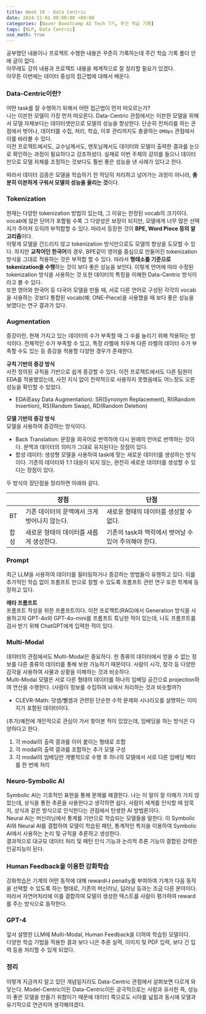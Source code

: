 ```yaml
---
title: Week 10 - Data Centric
date: 2024-11-01 00:00:00 +09:00
categories: [Naver Boostcamp AI Tech 7기, 주간 학습 기록]
tags: [NLP, Data Centric]
use_math: true
---
```


공부했던 내용이나 프로젝트 수행한 내용은 꾸준히 기록하는데 주간 학습 기록 폴더 안에 글이 없다.  
아무래도 강의 내용과 프로젝트 내용을 체계적으로 잘 정리할 필요가 있겠다.  
아무튼 이번에는 데이터 중심의 접근법에 대해서 배운다.  

### Data-Centric이란?
어떤 task를 잘 수행하기 위해서 어떤 접근법이 먼저 떠오르는가?  
나는 이븐한 모델이 가장 먼저 떠오른다. Data-Centric 관점에서는 이븐한 모델을 위해서 모델 자체보다는 데이터셋만으로 모델의 성능을 향상한다. 단순히 전처리를 하는 관점에서 벗어나, 데이터를 수집, 처리, 학습, 이후 관리까지도 총괄하는 `DMOps` 관점에서 이를 바라볼 수 있다.  
이전 프로젝트에서도, 교수님께서도, 멘토님께서도 데이터와 모델이 출력한 결과를 눈으로 확인하는 과정이 필요하다고 강조하셨다. 실제로 이번 주제의 강의를 들으니 데이터 만으로 모델 자체를 조정하는 것보다도 훨씬 좋은 성능을 낸 사례가 있다고 한다.  

따라서 데이터 검증은 모델을 학습하기 전 적당히 처리하고 넘어가는 과정이 아니라, **충분히 이븐하게 구워서 모델의 성능을 올리는 것**이다.  

### Tokenization
현재는 다양한 tokenization 방법이 있는데, 그 이유는 한정된 vocab의 크기이다. vocab에 많은 단어가 포함될 수록 그 다양성은 보장이 되지만, 모델에게 너무 많은 선택지가 주어져 오히려 부적합할 수 있다. 따라서 등장한 것이 **BPE, Word Piece 등의 알고리즘**이다.  
이렇게 모델을 건드리지 않고 tokenization 방식만으로도 모델의 향상을 도모할 수 있다. 하지만 **교착어인 한국어**의 경우, BPE같이 영어를 중심으로 만들어진 tokenization 방식을 그대로 적용하는 것은 부적합 할 수 있다. 따라서 **형태소를 기준으로 tokenization을 수행**하는 것이 보다 좋은 성능을 보인다. 이렇게 언어에 따라 수정된 tokenization 방식을 사용하는 것 또한 데이터의 특징을 이해한 Data-Centric 방식이라고 볼 수 있다.  
또한 영어와 한국어 등 다국어 모델을 만들 때, 서로 다른 언어로 구성된 각각의 vocab을 사용하는 것보다 통합된 vocab(예: ONE-Piece)을 사용했을 때 보다 좋은 성능을 보였다는 연구 결과가 있다.  

### Augmentation
증강이란, 현재 가지고 있는 데이터의 수가 부족할 때 그 수를 늘리기 위해 적용하는 방식이다. 전체적인 수가 부족할 수 있고, 특정 라벨에 치우쳐 다른 라벨의 데이터 수가 부족할 수도 있는 등 증강을 적용할 다양한 경우가 존재한다.  

**규칙 기반의 증강 방식**  
사전 정의된 규칙을 기반으로 쉽게 증강할 수 있다. 이전 프로젝트에서도 다른 팀원이 EDA를 적용했었는데, 사전 지식 없이 전략적으로 사용하지 못했음에도 어느정도 오른 성능을 확인할 수 있었다.  
- EDA(Easy Data Augmentation): SR(Synonym Replacement), RI(Random Insertion), RS(Random Swap), RD(Random Deletion)

**모델 기반의 증강 방식**  
모델을 사용하여 증강하는 방식이다.  
- Back Translation: 문장을 외국어로 번역하여 다시 원래의 언어로 번역하는 것이다. 문맥과 데이터의 의미가 그대로 유지된다는 장점이 있다.  
- 합성 데이터: 생성형 모델을 사용하여 task에 맞는 새로운 데이터를 생성하는 방식이다. 기존의 데이터와 1:1 대응이 되지 않는, 완전히 새로운 데이터를 생성할 수 있다는 장점이 있다.  

두 방식의 장단점을 정리하면 아래와 같다.  

|  |장점|단점|  
|---|---|---|
|BT|기존 데이터의 문맥에서 크게 벗어나지 않는다.|새로운 형태의 데이터를 생성할 수 없다.|  
|합성|새로운 형태의 데이터를 새롭게 생성한다.|기존의 task와 맥락에서 벗어날 수 있어 주의해야 한다.|

### Prompt
최근 LLM을 사용하여 데이터를 필터링하거나 증강하는 방법들이 유행하고 있다. 이를 추가적인 학습 없이 프롬프트 만으로 잘할 수 있도록 프롬프트 관련 연구 또한 학계에 등장하고 있다.  

**메타 프롬프트**  
프롬프트 작성을 위한 프롬프트이다. 이전 프로젝트(RAG)에서 Generation 방식을 사용하고자 GPT-4o와 GPT-4o-mini를 프롬프트 튜닝한 적이 있는데, 나도 프롬프트를 검사 받기 위해 ChatGPT에게 입력한 적이 있다.  

### Multi-Modal
데이터의 관점에서도 Multi-Modal은 중요하다. 한 종류의 데이터에서 얻을 수 없는 정보를 다른 종류의 데이터를 통해 보완 가능하기 때문이다. 사람이 시각, 청각 등 다양한 감각을 사용하여 사물과 상황을 이해하는 것과 비슷하다.  
Multi-Modal 모델은 서로 다른 형태의 데이터를 하나의 임베딩 공간으로 projection하여 연산을 수행한다. (사람이 정보를 수집하여 뇌에서 처리하는 것과 비슷할까?)  
- CLEVR-Math: 덧셈/뺄셈과 관련된 단순한 수학 문제와 시나리오를 설명하는 이미지가 포함된 데이터이다.  

(추가)예전에 개인적으로 관심이 가서 찾아본 적이 있었는데, 임베딩을 하는 방식은 다양하다고 한다.  

1. 각 modal의 출력 결과를 이어 붙이는 형태로 조합
2. 각 modal의 출력 결과를 조합하는 추가 모델 구성
3. 각 modal의 임베딩만 개별적으로 수행 후 하나의 모델에서 서로 다른 임베딩 벡터를 한 번에 처리

### Neuro-Symbolic AI
Symbolic AI는 기호적인 표현을 통해 문제를 해결한다. 나는 이 말이 잘 이해가 가지 않았는데, 상식을 통한 추론을 사용한다고 생각하면 쉽다. 사람이 세계를 인식할 때 암묵지, 상식과 같은 방식으로 인식한다는 관점에서 탄생한 AI 방법론이다.  
Neural AI는 머신러닝에서 통계를 기반으로 학습되는 모델들을 말한다. 이 Symbolic AI와 Neural AI를 결합하여 모델이 학습된 패턴, 통계적인 특지을 이용하여 Symbolic AI에서 사용하는 논리 및 규칙을 추론하고 생성한다.  
결과적으로 대규모 데이터 처리 및 패턴 인식 기능과 논리적 추론 기능이 결합된 강력한 인공지능이 된다.  

### Human Feedback을 이용한 강화학습
강화학습은 기계의 어떤 동작에 대해 reward나 penalty를 부여하여 기계가 다음 동작을 선택할 수 있도록 하는 형태로, 기존의 머신러닝, 딥러닝 등과는 조금 다른 분야이다.  
따라서 자연어처리에 이를 결합하여 모델이 생성한 텍스트를 사람이 평가하여 reward를 주는 방식으로 동작한다.  

### GPT-4
앞서 설명한 LLM에 Multi-Modal, Human Feedback을 더하여 학습된 모델이다.  
다양한 학습 기법을 적용한 결과 보다 나은 추론 실력, 이미지 및 PDF 입력, 보다 긴 입력 등을 처리할 수 있게 되었다.  

### 정리
이렇게 지금까지 알고 있던 개념일지라도 Data-Centric 관점에서 살펴보면 다르게 와닿는다. Model-Centric이든 Data-Centric이든 궁극적으로는 사람과 유사한 즉, 성능이 좋은 모델을 만들기 위함이기 때문에 데이터 쪽으로도 시야를 넓힘과 동시에 모델과 유기적으로 연관지어 생각해야겠다.